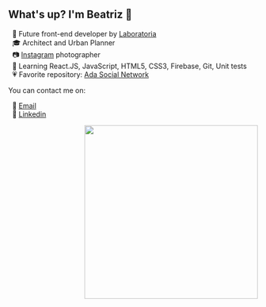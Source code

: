 ## What's up? I'm Beatriz 👋

&nbsp;
🚀 Future front-end developer by [Laboratoria](https://www.laboratoria.la/)<br>
&nbsp;
🎓 Architect and Urban Planner<br>
&nbsp;
📷 [Instagram](https://www.instagram.com/beatrizpenalva_/) photographer<br>
&nbsp;
📖 Learning React.JS, JavaScript, HTML5, CSS3, Firebase, Git, Unit tests<br>
&nbsp;
💗 Favorite repository: [Ada Social Network](https://github.com/beatrizpenalva/ada-social-network)<br>

You can contact me on: 

&nbsp;
💌 <a href="mailto:biapenalva@gmail.com"> Email </a> <br>
&nbsp;
💼 <a href="https://www.linkedin.com/in/beatrizpenalva/"> Linkedin </a> <br>

&nbsp;
<img align='right' src='https://i.giphy.com/media/f0sATHPZHuHAq2Wj34/giphy.gif/giphy.webp' width=350 frameBorder="0" ></img>
